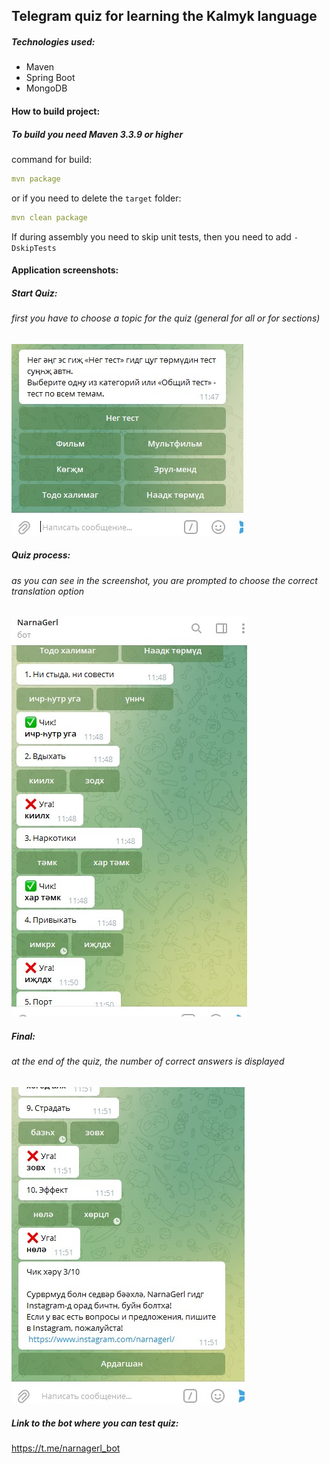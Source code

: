## Telegram quiz for learning the Kalmyk language

##### Technologies used:

- Maven
- Spring Boot
- MongoDB

#### How to build project:

##### To build you need *Maven 3.3.9* or higher

command for build: 
```yaml
mvn package
```
or if you need to delete the `target` folder:
```yaml
mvn clean package
```
If during assembly you need to skip unit tests, then you need to add `-DskipTests`

#### Application screenshots:

##### Start Quiz:
###### first you have to choose a topic for the quiz (general for all or for sections)
![alt text](images/quiz.jpg)

##### Quiz process:
###### as you can see in the screenshot, you are prompted to choose the correct translation option
![alt text](images/quiz2.jpg)

##### Final:
###### at the end of the quiz, the number of correct answers is displayed
![alt text](images/quiz3.jpg)

##### Link to the bot where you can test quiz:
https://t.me/narnagerl_bot